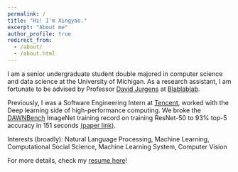 ```yaml
---
permalink: /
title: "Hi! I'm Xingyao."
excerpt: "About me"
author_profile: true
redirect_from:
  - /about/
  - /about.html
---
```


I am a senior undergraduate student double majored in computer science and data science at the University of Michigan.
As a research assistant, I am fortunate to be advised by Professor [David Jurgens](https://jurgens.people.si.umich.edu/) at [Blablablab](https://blablablab.si.umich.edu/).

Previously, I was a Software Engineering Intern at [Tencent](https://www.tencent.com/en-us/about.html),
worked with the Deep learning side of high-performance computing. We broke the [DAWNBench](https://dawn.cs.stanford.edu/benchmark/) ImageNet training record on training ResNet-50 to 93% top-5 accuracy in 151 seconds [(paper link)](https://arxiv.org/abs/2010.10458).

Interests (broadly): Natural Language Processing, Machine Learning, Computational Social Science, Machine Learning System, Computer Vision

For more details, check my [resume here](files/resume.pdf)!
